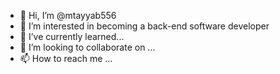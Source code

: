 - 👋 Hi, I’m @mtayyab556
- 👀 I’m interested in becoming a back-end software developer
- 🌱 I’ve currently learned...
- 💞️ I’m looking to collaborate on ...
- 📫 How to reach me ...

<!---
mtayyab556/mtayyab556 is a ✨ special ✨ repository because its `README.md` (this file) appears on your GitHub profile.
You can click the Preview link to take a look at your changes.
--->
